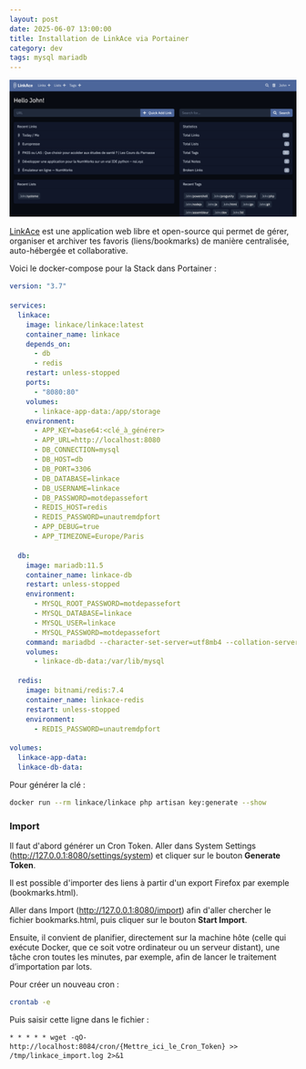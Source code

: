 ```yaml
---
layout: post
date: 2025-06-07 13:00:00
title: Installation de LinkAce via Portainer
category: dev
tags: mysql mariadb
---
```


![LinkAce](https://raw.githubusercontent.com/brahimmachkouri/theblog/main/assets/images/linkace.png)

[LinkAce](https://www.linkace.org/) est une application web libre et open-source qui permet de gérer, organiser et archiver tes favoris (liens/bookmarks) de manière centralisée, auto-hébergée et collaborative.

Voici le docker-compose pour la Stack dans Portainer :

```yaml
version: "3.7"

services:
  linkace:
    image: linkace/linkace:latest
    container_name: linkace
    depends_on:
      - db
      - redis
    restart: unless-stopped
    ports:
      - "8080:80"
    volumes:
      - linkace-app-data:/app/storage
    environment:
      - APP_KEY=base64:<clé_à_générer>
      - APP_URL=http://localhost:8080
      - DB_CONNECTION=mysql
      - DB_HOST=db
      - DB_PORT=3306
      - DB_DATABASE=linkace
      - DB_USERNAME=linkace
      - DB_PASSWORD=motdepassefort
      - REDIS_HOST=redis
      - REDIS_PASSWORD=unautremdpfort
      - APP_DEBUG=true
      - APP_TIMEZONE=Europe/Paris

  db:
    image: mariadb:11.5
    container_name: linkace-db
    restart: unless-stopped
    environment:
      - MYSQL_ROOT_PASSWORD=motdepassefort
      - MYSQL_DATABASE=linkace
      - MYSQL_USER=linkace
      - MYSQL_PASSWORD=motdepassefort
    command: mariadbd --character-set-server=utf8mb4 --collation-server=utf8mb4_bin
    volumes:
      - linkace-db-data:/var/lib/mysql

  redis:
    image: bitnami/redis:7.4
    container_name: linkace-redis
    restart: unless-stopped
    environment:
      - REDIS_PASSWORD=unautremdpfort

volumes:
  linkace-app-data:
  linkace-db-data:
```

Pour générer la clé : 
```bash
docker run --rm linkace/linkace php artisan key:generate --show 
```

### Import

Il faut d'abord générer un Cron Token. Aller dans System Settings (http://127.0.0.1:8080/settings/system) et cliquer sur le bouton **Generate Token**.

Il est possible d'importer des liens à partir d'un export Firefox par exemple (bookmarks.html).

Aller dans Import (http://127.0.0.1:8080/import) afin d'aller chercher le fichier bookmarks.html, puis cliquer sur le bouton **Start Import**.

Ensuite, il convient de planifier, directement sur la machine hôte (celle qui exécute Docker, que ce soit votre ordinateur ou un serveur distant), une tâche cron toutes les minutes, par exemple, afin de lancer le traitement d’importation par lots.

Pour créer un nouveau cron : 
```bash
crontab -e
```

Puis saisir cette ligne dans le fichier : 
```
* * * * * wget -qO- http://localhost:8084/cron/{Mettre_ici_le_Cron_Token} >> /tmp/linkace_import.log 2>&1
```
